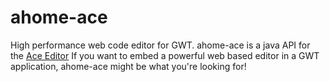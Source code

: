 ahome-ace
=========

High performance  web code editor for GWT.
ahome-ace is a java API  for the [Ace Editor](http://ace.c9.io/)  If you want to embed a powerful web based  editor in a GWT application, ahome-ace might be  what you're looking for!
